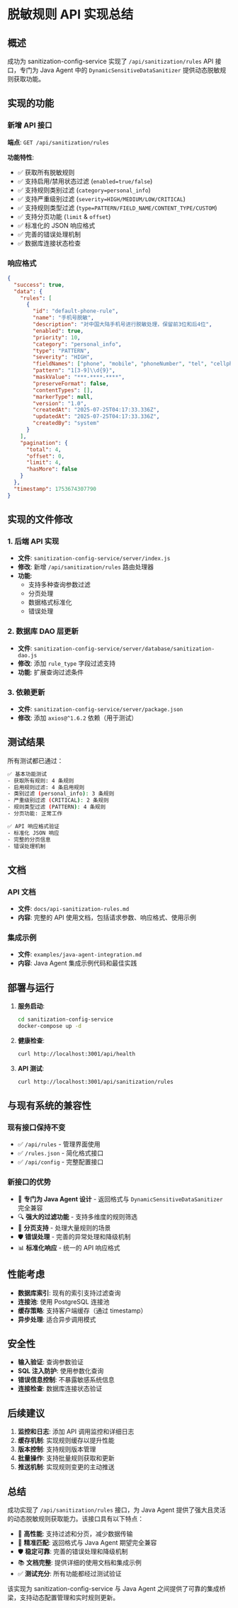 # 脱敏规则 API 实现总结

## 概述

成功为 sanitization-config-service 实现了 `/api/sanitization/rules` API 接口，专门为 Java Agent 中的 `DynamicSensitiveDataSanitizer` 提供动态脱敏规则获取功能。

## 实现的功能

### 新增 API 接口

**端点**: `GET /api/sanitization/rules`

**功能特性**:
- ✅ 获取所有脱敏规则
- ✅ 支持启用/禁用状态过滤 (`enabled=true/false`)
- ✅ 支持规则类别过滤 (`category=personal_info`)
- ✅ 支持严重级别过滤 (`severity=HIGH/MEDIUM/LOW/CRITICAL`)
- ✅ 支持规则类型过滤 (`type=PATTERN/FIELD_NAME/CONTENT_TYPE/CUSTOM`)
- ✅ 支持分页功能 (`limit` & `offset`)
- ✅ 标准化的 JSON 响应格式
- ✅ 完善的错误处理机制
- ✅ 数据库连接状态检查

### 响应格式

```json
{
  "success": true,
  "data": {
    "rules": [
      {
        "id": "default-phone-rule",
        "name": "手机号脱敏",
        "description": "对中国大陆手机号进行脱敏处理，保留前3位和后4位",
        "enabled": true,
        "priority": 10,
        "category": "personal_info",
        "type": "PATTERN",
        "severity": "HIGH",
        "fieldNames": ["phone", "mobile", "phoneNumber", "tel", "cellphone"],
        "pattern": "1[3-9]\\d{9}",
        "maskValue": "***-****-****",
        "preserveFormat": false,
        "contentTypes": [],
        "markerType": null,
        "version": "1.0",
        "createdAt": "2025-07-25T04:17:33.336Z",
        "updatedAt": "2025-07-25T04:17:33.336Z",
        "createdBy": "system"
      }
    ],
    "pagination": {
      "total": 4,
      "offset": 0,
      "limit": 4,
      "hasMore": false
    }
  },
  "timestamp": 1753674307790
}
```

## 实现的文件修改

### 1. 后端 API 实现
- **文件**: `sanitization-config-service/server/index.js`
- **修改**: 新增 `/api/sanitization/rules` 路由处理器
- **功能**:
  - 支持多种查询参数过滤
  - 分页处理
  - 数据格式标准化
  - 错误处理

### 2. 数据库 DAO 层更新
- **文件**: `sanitization-config-service/server/database/sanitization-dao.js`
- **修改**: 添加 `rule_type` 字段过滤支持
- **功能**: 扩展查询过滤条件

### 3. 依赖更新
- **文件**: `sanitization-config-service/server/package.json`
- **修改**: 添加 `axios@^1.6.2` 依赖（用于测试）

## 测试结果

所有测试都已通过：

```bash
✅ 基本功能测试
- 获取所有规则: 4 条规则
- 启用规则过滤: 4 条启用规则
- 类别过滤 (personal_info): 3 条规则
- 严重级别过滤 (CRITICAL): 2 条规则
- 规则类型过滤 (PATTERN): 4 条规则
- 分页功能: 正常工作

✅ API 响应格式验证
- 标准化 JSON 响应
- 完整的分页信息
- 错误处理机制
```

## 文档

### API 文档
- **文件**: `docs/api-sanitization-rules.md`
- **内容**: 完整的 API 使用文档，包括请求参数、响应格式、使用示例

### 集成示例
- **文件**: `examples/java-agent-integration.md`
- **内容**: Java Agent 集成示例代码和最佳实践

## 部署与运行

1. **服务启动**:
   ```bash
   cd sanitization-config-service
   docker-compose up -d
   ```

2. **健康检查**:
   ```bash
   curl http://localhost:3001/api/health
   ```

3. **API 测试**:
   ```bash
   curl http://localhost:3001/api/sanitization/rules
   ```

## 与现有系统的兼容性

### 现有接口保持不变
- ✅ `/api/rules` - 管理界面使用
- ✅ `/rules.json` - 简化格式接口
- ✅ `/api/config` - 完整配置接口

### 新接口的优势
- 🎯 **专门为 Java Agent 设计** - 返回格式与 `DynamicSensitiveDataSanitizer` 完全兼容
- 🔍 **强大的过滤功能** - 支持多维度的规则筛选
- 📄 **分页支持** - 处理大量规则的场景
- 🛡️ **错误处理** - 完善的异常处理和降级机制
- 📊 **标准化响应** - 统一的 API 响应格式

## 性能考虑

- **数据库索引**: 现有的索引支持过滤查询
- **连接池**: 使用 PostgreSQL 连接池
- **缓存策略**: 支持客户端缓存（通过 timestamp）
- **异步处理**: 适合异步调用模式

## 安全性

- **输入验证**: 查询参数验证
- **SQL 注入防护**: 使用参数化查询
- **错误信息控制**: 不暴露敏感系统信息
- **连接检查**: 数据库连接状态验证

## 后续建议

1. **监控和日志**: 添加 API 调用监控和详细日志
2. **缓存机制**: 实现规则缓存以提升性能
3. **版本控制**: 支持规则版本管理
4. **批量操作**: 支持批量规则获取和更新
5. **推送机制**: 实现规则变更的主动推送

## 总结

成功实现了 `/api/sanitization/rules` 接口，为 Java Agent 提供了强大且灵活的动态脱敏规则获取能力。该接口具有以下特点：

- 🚀 **高性能**: 支持过滤和分页，减少数据传输
- 🎯 **精准匹配**: 返回格式与 Java Agent 期望完全兼容
- 🛡️ **稳定可靠**: 完善的错误处理和降级机制
- 📚 **文档完整**: 提供详细的使用文档和集成示例
- ✅ **测试充分**: 所有功能都经过测试验证

该实现为 sanitization-config-service 与 Java Agent 之间提供了可靠的集成桥梁，支持动态配置管理和实时规则更新。
